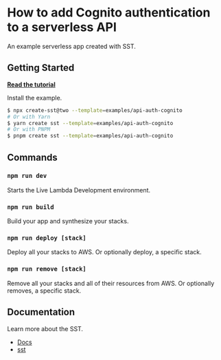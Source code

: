# How to add Cognito authentication to a serverless API

An example serverless app created with SST.

## Getting Started

[**Read the tutorial**](https://sst.dev/examples/how-to-add-cognito-authentication-to-a-serverless-api.html)

Install the example.

```bash
$ npx create-sst@two --template=examples/api-auth-cognito
# Or with Yarn
$ yarn create sst --template=examples/api-auth-cognito
# Or with PNPM
$ pnpm create sst --template=examples/api-auth-cognito
```

## Commands

### `npm run dev`

Starts the Live Lambda Development environment.

### `npm run build`

Build your app and synthesize your stacks.

### `npm run deploy [stack]`

Deploy all your stacks to AWS. Or optionally deploy, a specific stack.

### `npm run remove [stack]`

Remove all your stacks and all of their resources from AWS. Or optionally removes, a specific stack.

## Documentation

Learn more about the SST.

- [Docs](https://docs.sst.dev/)
- [sst](https://docs.sst.dev/packages/sst)
